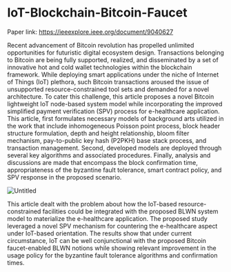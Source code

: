 # IoT-Blockchain-Bitcoin-Faucet


Paper link: https://ieeexplore.ieee.org/document/9040627

Recent advancement of Bitcoin revolution has propelled unlimited opportunities for futuristic digital ecosystem design. Transactions belonging to Bitcoin are being fully supported, realized, and disseminated by a set of innovative hot and cold wallet technologies within the blockchain framework. While deploying smart applications under the niche of Internet of Things (IoT) plethora, such Bitcoin transactions aroused the issue of unsupported resource-constrained tool sets and demanded for a novel architecture. To cater this challenge, this article proposes a novel Bitcoin lightweight IoT node-based system model while incorporating the improved simplified payment verification (SPV) process for e-healthcare application. This article, first formulates necessary models of background arts utilized in the work that include inhomogeneous Poisson point process, block header structure formulation, depth and height relationship, bloom filter mechanism, pay-to-public key hash (P2PKH) base stack process, and transaction management. Second, developed models are deployed through several key algorithms and associated procedures. Finally, analysis and discussions are made that encompass the block confirmation time, appropriateness of the byzantine fault tolerance, smart contract policy, and SPV response in the proposed scenario.


![Untitled](https://user-images.githubusercontent.com/1689639/162990907-54b246b9-3617-41ec-a420-a5823b526b25.png)


This article dealt with the problem about how the IoT-based
resource-constrained facilities could be integrated with the proposed BLWN system model to materialize the e-healthcare application. The proposed study leveraged a novel SPV mechanism
for countering the e-healthcare aspect under IoT-based orientation. The results show that under current circumstance, IoT can
be well conjunctional with the proposed Bitcoin faucet-enabled
BLWN notions while showing relevant improvement in the
usage policy for the byzantine fault tolerance algorithms and
confirmation times.
